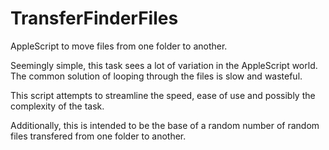 # TransferFinderFiles
AppleScript to move files from one folder to another.

Seemingly simple, this task sees a lot of variation in the AppleScript world. The common solution of looping through the files is slow and wasteful.

This script attempts to streamline the speed, ease of use and possibly the complexity of the task.

Additionally, this is intended to be the base of a random number of random files transfered from one folder to another.
